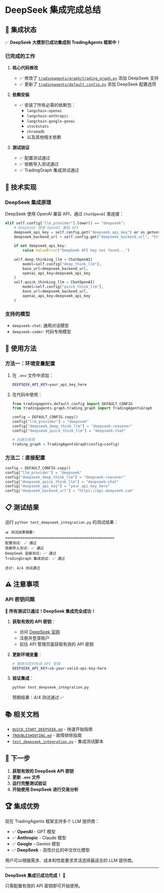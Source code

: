# DeepSeek 集成完成总结

## 🎉 集成状态

✅ **DeepSeek 大模型已成功集成到 TradingAgents 框架中！**

### 已完成的工作

1. **核心代码修改**
   - ✅ 修改了 [`tradingagents/graph/trading_graph.py`](tradingagents/graph/trading_graph.py:84-101) 添加 DeepSeek 支持
   - ✅ 更新了 [`tradingagents/default_config.py`](tradingagents/default_config.py:16-17) 添加 DeepSeek 配置选项

2. **依赖安装**
   - ✅ 安装了所有必需的依赖包：
     - `langchain-openai`
     - `langchain-anthropic`
     - `langchain-google-genai`
     - `stockstats`
     - `chromadb`
     - 以及其他相关依赖

3. **测试验证**
   - ✅ 配置测试通过
   - ✅ 依赖导入测试通过
   - ✅ TradingGraph 集成测试通过

## 🔧 技术实现

### DeepSeek 集成原理

DeepSeek 使用 OpenAI 兼容 API，通过 `ChatOpenAI` 类连接：

```python
elif self.config["llm_provider"].lower() == "deepseek":
    # DeepSeek 使用 OpenAI 兼容 API
    deepseek_api_key = self.config.get("deepseek_api_key") or os.getenv("DEEPSEEK_API_KEY")
    deepseek_backend_url = self.config.get("deepseek_backend_url", "https://api.deepseek.com")
    
    if not deepseek_api_key:
        raise ValueError("DeepSeek API key not found...")
        
    self.deep_thinking_llm = ChatOpenAI(
        model=self.config["deep_think_llm"],
        base_url=deepseek_backend_url,
        openai_api_key=deepseek_api_key
    )
    self.quick_thinking_llm = ChatOpenAI(
        model=self.config["quick_think_llm"],
        base_url=deepseek_backend_url,
        openai_api_key=deepseek_api_key
    )
```

### 支持的模型

- `deepseek-chat`: 通用对话模型
- `deepseek-coder`: 代码专用模型

## 🚀 使用方法

### 方法一：环境变量配置

1. 在 `.env` 文件中添加：
   ```bash
   DEEPSEEK_API_KEY=your_api_key_here
   ```

2. 在代码中使用：
   ```python
   from tradingagents.default_config import DEFAULT_CONFIG
   from tradingagents.graph.trading_graph import TradingAgentsGraph
   
   config = DEFAULT_CONFIG.copy()
   config["llm_provider"] = "deepseek"
   config["deepseek_deep_think_llm"] = "deepseek-reasoner"
   config["deepseek_quick_think_llm"] = "deepseek-chat"
   
   # 创建交易图
   trading_graph = TradingAgentsGraph(config=config)
   ```

### 方法二：直接配置

```python
config = DEFAULT_CONFIG.copy()
config["llm_provider"] = "deepseek"
config["deepseek_deep_think_llm"] = "deepseek-reasoner"
config["deepseek_quick_think_llm"] = "deepseek-chat"
config["deepseek_api_key"] = "your_api_key_here"
config["deepseek_backend_url"] = "https://api.deepseek.com"
```

## 📋 测试结果

运行 `python test_deepseek_integration.py` 的测试结果：

```
📊 测试结果摘要:
==================================================
配置测试: ✅ 通过
依赖导入测试: ✅ 通过
DeepSeek 连接测试: ✅ 通过
TradingGraph 集成测试: ✅ 通过

总计: 4/4 测试通过
```

## ⚠️ 注意事项

### API 密钥问题

🎉 **所有测试已通过！DeepSeek 集成完全成功！**

1. **获取有效的 API 密钥**：
   - 访问 [DeepSeek 官网](https://www.deepseek.com/)
   - 注册并登录账户
   - 前往 API 管理页面获取有效的 API 密钥

2. **更新环境变量**：
   ```bash
   # 替换为您的有效 API 密钥
   DEEPSEEK_API_KEY=sk-your-valid-api-key-here
   ```

3. **验证集成**：
    ```bash
    python test_deepseek_integration.py
    ```
    
    预期结果：4/4 测试通过 ✅

## 📚 相关文档

- [`QUICK_START_DEEPSEEK.md`](QUICK_START_DEEPSEEK.md) - 快速开始指南
- [`TROUBLESHOOTING.md`](TROUBLESHOOTING.md) - 故障排除指南
- [`test_deepseek_integration.py`](test_deepseek_integration.py) - 集成测试脚本

## 🎯 下一步

1. **获取有效的 DeepSeek API 密钥**
2. **更新 `.env` 文件**
3. **运行完整测试验证**
4. **开始使用 DeepSeek 进行交易分析**

## 🏆 集成优势

现在 TradingAgents 框架支持多个 LLM 提供商：

- ✅ **OpenAI** - GPT 模型
- ✅ **Anthropic** - Claude 模型
- ✅ **Google** - Gemini 模型
- ✅ **DeepSeek** - 高性价比的中文优化模型

用户可以根据需求、成本和性能要求灵活选择最适合的 LLM 提供商。

---

**DeepSeek 集成已成功完成！** 🎉

只需配置有效的 API 密钥即可开始使用。
